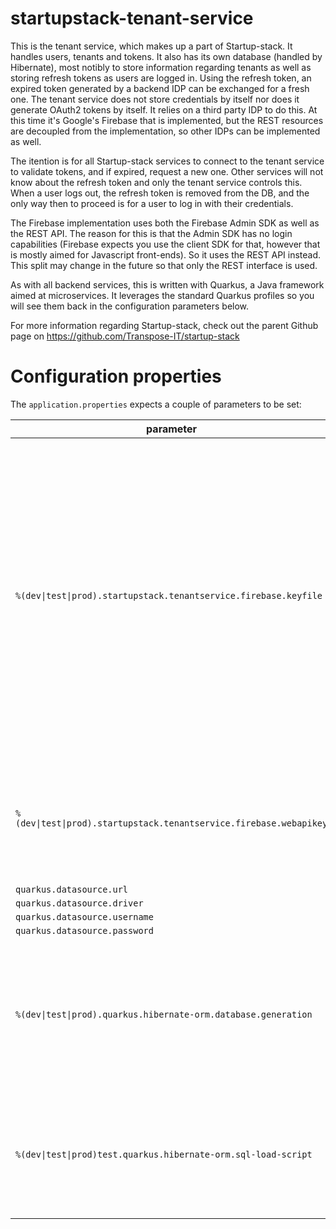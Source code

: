 # startupstack-tenant-service

This is the tenant service, which makes up a part of Startup-stack. It handles users, tenants and tokens. It also has its own database (handled by Hibernate), most notibly to store information regarding tenants as well as storing refresh tokens as users are logged in. Using the refresh token, an expired token generated by a backend IDP can be exchanged for a fresh one. The tenant service does not store credentials by itself nor does it generate OAuth2 tokens by itself. It relies on a third party IDP to do this. At this time it's Google's Firebase that is implemented, but the REST resources are decoupled from the implementation, so other IDPs can be implemented as well.

The itention is for all Startup-stack services to connect to the tenant service to validate tokens, and if expired, request a new one. Other services will not know about the refresh token and only the tenant service controls this. When a user logs out, the refresh token is removed from the DB, and the only way then to proceed is for a user to log in with their credentials.

The Firebase implementation uses both the Firebase Admin SDK as well as the REST API. The reason for this is that the Admin SDK has no login capabilities (Firebase expects you use the client SDK for that, however that is mostly aimed for Javascript front-ends). So it uses the REST API instead. This split may change in the future so that only the REST interface is used.

As with all backend services, this is written with Quarkus, a Java framework aimed at microservices. It leverages the standard Quarkus profiles so you will see them back in the configuration parameters below.

For more information regarding Startup-stack, check out the parent Github page on https://github.com/Transpose-IT/startup-stack

# Configuration properties

The `application.properties` expects a couple of parameters to be set:

|parameter|example|description|
| --- | --- | --- |
|`%(dev\|test\|prod).startupstack.tenantservice.firebase.keyfile`|`/home/user/firebase-adminsdk.json`|This holds the path to the service account json file created in the Firebase admin console. If you use multiple projects, you need to specify which json file belongs to which Quarkus profile, otherwise you can leave the profile portion off|
|`%(dev\|test\|prod).startupstack.tenantservice.firebase.webapikey`|`APIKEY123-firebase`|The webapi key for the Firebase REST endpoint, also uses Quarkus profiles like the SDK keyfile|
|`quarkus.datasource.url`|`jdbc:postgresql://localhost:5432/tenant_service`|
|`quarkus.datasource.driver`|`org.postgresql.Driver`| |
|`quarkus.datasource.username`|`username`| |
|`quarkus.datasource.password`|`very-insecure`| |
|`%(dev\|test\|prod).quarkus.hibernate-orm.database.generation`| `drop-and-create` or `none`| Specifies if Hibernate should drop and recreate the database on startup. Obviously set this to `none` on production.| 
|`%(dev\|test\|prod)test.quarkus.hibernate-orm.sql-load-script`| `import-dev.sql`| A name of a file in the `resources` directory that is ran to pre-populate the database on startup|
